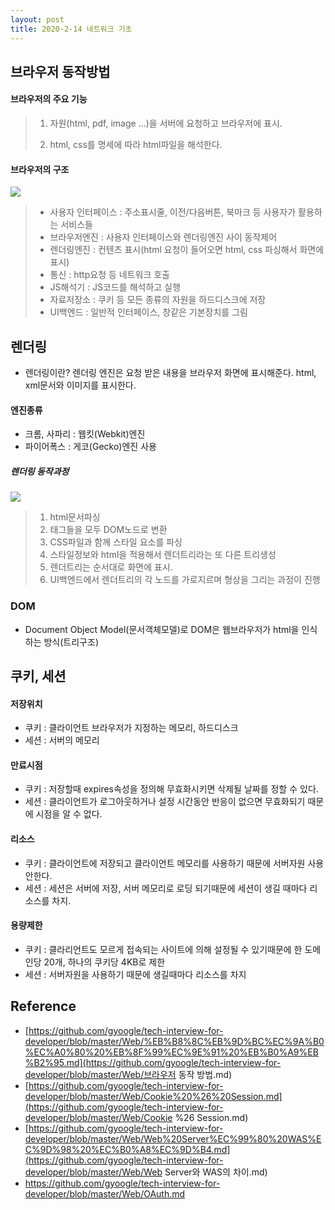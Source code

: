 ```yaml
---
layout: post
title: 2020-2-14 네트워크 기초
---
```


## 브라우저 동작방법

#### 브라우저의 주요 기능

> 1. 자원(html, pdf, image ...)을 서버에 요청하고 브라우저에 표시.
>
> 2. html, css를 명세에 따라 html파일을 해석한다.

#### 브라우저의 구조

![](https://camo.githubusercontent.com/a2b331da9c38da9fdc563460c2e3c134b7c9a483/68747470733a2f2f64322e6e617665722e636f6d2f636f6e74656e742f696d616765732f323031352f30362f68656c6c6f776f726c642d35393336312d312e706e67)

> - 사용자 인터페이스 : 주소표시줄, 이전/다음버튼, 북마크 등 사용자가 활용하는 서비스들
> - 브라우저엔진 : 사용자 인터페이스와 렌더링엔진 사이 동작제어
> - 렌더링엔진 : 컨텐츠 표시(html 요청이 들어오면 html, css 파싱해서 화면에 표시)
> - 통신 : http요청 등 네트워크 호출
> - JS해석기 : JS코드를 해석하고 실행
> - 자료저장소 : 쿠키 등 모든 종류의 자원을 하드디스크에 저장
> - UI백엔드 : 일반적 인터페이스, 창같은 기본장치를 그림

## 렌더링

- 렌더링이란? 렌더링 엔진은 요청 받은 내용을 브라우저 화면에 표시해준다. html, xml문서와 이미지를 표시한다.

#### 엔진종류

- 크롬, 사파리 : 웹킷(Webkit)엔진
- 파이어폭스 : 게코(Gecko)엔진 사용

##### 렌더링 동작과정

![](https://camo.githubusercontent.com/e669cac9d04f43e9218b37f8e077d6a96b476f08/68747470733a2f2f64322e6e617665722e636f6d2f636f6e74656e742f696d616765732f323031352f30362f68656c6c6f776f726c642d35393336312d322e706e67)

>1. html문서파싱
>2. 태그들을 모두 DOM노드로 변환
>3. CSS파일과 함께 스타일 요소를 파싱
>4. 스타일정보와 html을 적용해서 렌더트리라는 또 다른 트리생성
>5. 렌더트리는 순서대로 화면에 표시.
>6. UI백엔드에서 렌더트리의 각 노드를 가로지르며 형상을 그리는 과정이 진행



### DOM

- Document Object Model(문서객체모델)로 DOM은 웹브라우저가 html을 인식하는 방식(트리구조)



## 쿠키, 세션

#### 저장위치

- 쿠키 : 클라이언트 브라우저가 지정하는 메모리, 하드디스크
- 세션 : 서버의 메모리

#### 만료시점

- 쿠키 : 저장할때 expires속성을 정의해 무효화시키면 삭제될 날짜를 정할 수 있다.
- 세션 : 클라이언트가 로그아웃하거나 설정 시간동안 반응이 없으면 무효화되기 때문에 시점을 알 수 없다.

#### 리소스

- 쿠키 : 클라이언트에 저장되고 클라이언트 메모리를 사용하기 때문에 서버자원 사용안한다.
- 세션 : 세션은 서버에 저장, 서버 메모리로 로딩 되기때문에 세션이 생길 때마다 리소스를 차지.

#### 용량제한

- 쿠키 : 클라리언트도 모르게 접속되는 사이트에 의해 설정될 수 있기때문에 한 도메인당 20개, 하나의 쿠키당 4KB로 제한
- 세션 : 서버자원을 사용하기 때문에 생길때마다 리소스를 차지

## Reference

- [https://github.com/gyoogle/tech-interview-for-developer/blob/master/Web/%EB%B8%8C%EB%9D%BC%EC%9A%B0%EC%A0%80%20%EB%8F%99%EC%9E%91%20%EB%B0%A9%EB%B2%95.md](https://github.com/gyoogle/tech-interview-for-developer/blob/master/Web/브라우저 동작 방법.md)
- [https://github.com/gyoogle/tech-interview-for-developer/blob/master/Web/Cookie%20%26%20Session.md](https://github.com/gyoogle/tech-interview-for-developer/blob/master/Web/Cookie %26 Session.md)
- [https://github.com/gyoogle/tech-interview-for-developer/blob/master/Web/Web%20Server%EC%99%80%20WAS%EC%9D%98%20%EC%B0%A8%EC%9D%B4.md](https://github.com/gyoogle/tech-interview-for-developer/blob/master/Web/Web Server와 WAS의 차이.md)
- https://github.com/gyoogle/tech-interview-for-developer/blob/master/Web/OAuth.md
